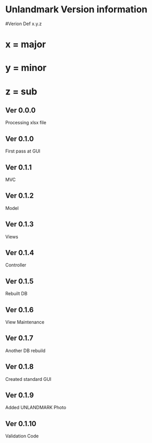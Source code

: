 # Unlandmark Version information
#Verion Def x.y.z
# x = major
# y = minor
# z = sub


## Ver 0.0.0
Processing xlsx file
## Ver 0.1.0
First pass at GUI
## Ver 0.1.1
MVC
## Ver 0.1.2
Model
## Ver 0.1.3
Views
## Ver 0.1.4
Controller
## Ver 0.1.5
Rebuilt DB
## Ver 0.1.6
View Maintenance
## Ver 0.1.7
Another DB rebuild
## Ver 0.1.8
Created standard GUI
## Ver 0.1.9
Added UNLANDMARK Photo
## Ver 0.1.10
Validation Code

